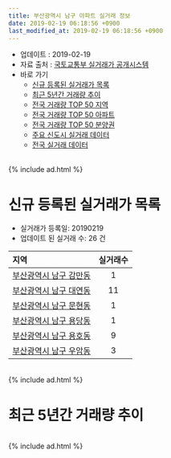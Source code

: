 ```yaml
---
title: 부산광역시 남구 아파트 실거래 정보
date: 2019-02-19 06:18:56 +0900
last_modified_at: 2019-02-19 06:18:56 +0900
---
```


* 업데이트 : 2019-02-19
* 자료 출처 : [국토교통부 실거래가 공개시스템](http://rt.molit.go.kr)
* 바로 가기
    * [신규 등록된 실거래가 목록](#신규-등록된-실거래가-목록)
    * [최근 5년간 거래량 추이](#최근-5년간-거래량-추이)
    * [전국 거래량 TOP 50 지역](https://ayogom.github.io/apt-trade-info/최근-3개월-전국에서-가장-거래가-많이-발생한-지역)
    * [전국 거래량 TOP 50 아파트](https://ayogom.github.io/apt-trade-info/최근-3개월-전국에서-가장-거래가-많이-발생한-아파트)
    * [전국 거래량 TOP 50 분양권](https://ayogom.github.io/apt-trade-info/최근-3개월-전국에서-가장-거래가-많이-발생한-분양권)
    * [주요 신도시 실거래 데이터](https://ayogom.github.io/apt-trade-info/주요-신도시)
    * [전국 실거래 데이터](https://ayogom.github.io/apt-trade-info/전국)

<br>
{% include ad.html %}
<br>

# 신규 등록된 실거래가 목록
* 실거래가 등록일: 20190219
* 업데이트 된 실거래 수: 26 건


|지역|실거래수|
|:---|:---:|
|[부산광역시 남구 감만동](https://ayogom.github.io/apt-trade-info/부산광역시-남구-감만동)|1|
|[부산광역시 남구 대연동](https://ayogom.github.io/apt-trade-info/부산광역시-남구-대연동)|11|
|[부산광역시 남구 문현동](https://ayogom.github.io/apt-trade-info/부산광역시-남구-문현동)|1|
|[부산광역시 남구 용당동](https://ayogom.github.io/apt-trade-info/부산광역시-남구-용당동)|1|
|[부산광역시 남구 용호동](https://ayogom.github.io/apt-trade-info/부산광역시-남구-용호동)|9|
|[부산광역시 남구 우암동](https://ayogom.github.io/apt-trade-info/부산광역시-남구-우암동)|3|


<br>
{% include ad.html %}
<br>

# 최근 5년간 거래량 추이


<div style="width:100%;">
    <canvas id="deal_progress" height="200"></canvas>
</div>

<script>
new Chart(document.getElementById("deal_progress"), {
    type: 'line',
    data: {
        labels: ['201402','201403','201404','201405','201406','201407','201408','201409','201410','201411','201412','201501','201502','201503','201504','201505','201506','201507','201508','201509','201510','201511','201512','201601','201602','201603','201604','201605','201606','201607','201608','201609','201610','201611','201612','201701','201702','201703','201704','201705','201706','201707','201708','201709','201710','201711','201712','201801','201802','201803','201804','201805','201806','201807','201808','201809','201810','201811','201812','201901','201902'],
        datasets: [{
            label: '매매',
            pointRadius: 1,
            data: [343, 439, 395, 348, 329, 297, 331, 413, 450, 361, 311, 399, 328, 556, 496, 458, 421, 433, 342, 373, 470, 352, 233, 222, 241, 329, 332, 360, 429, 382, 476, 516, 597, 342, 245, 163, 232, 309, 243, 295, 293, 235, 178, 160, 193, 178, 158, 245, 255, 380, 228, 211, 215, 163, 192, 189, 207, 196, 116, 197, 31],
            borderColor: "rgba(255, 201, 14, 1)",
            backgroundColor: "rgba(255, 201, 14, 0.5)",
            fill: false,
            lineTension: 0
        },{
            label: '전월세',
            pointRadius: 1,
            data: [203, 216, 204, 185, 167, 188, 174, 177, 232, 192, 172, 234, 206, 237, 236, 229, 220, 243, 235, 213, 256, 189, 211, 177, 165, 185, 176, 190, 163, 182, 167, 197, 248, 237, 209, 202, 236, 178, 158, 197, 187, 212, 199, 161, 157, 150, 163, 286, 284, 380, 333, 309, 265, 245, 216, 176, 232, 265, 188, 170, 39],
            borderColor: "rgba(0, 141, 185, 1)",
            backgroundColor: "rgba(0, 141, 185, 0.5)",
            fill: false,
            lineTension: 0
        }
        ]
    },
    options: {
        responsive: true,
        title: {
            display: false
        },
        tooltips: {
            mode: 'index',
            intersect: false
        },
        hover: {
            mode: 'nearest',
            intersect: true
        },
        scales: {
            xAxes: [{
                display: true,
                scaleLabel: {
                    display: true,
                    labelString: '년/월'
                }
            }],
            yAxes: [{
                display: true,
                ticks: {
                    suggestedMin: 0,
                },
                scaleLabel: {
                    display: true,
                    labelString: '실거래 수'
                }
            }]
        }
    }
});

</script>


<br>
{% include ad.html %}
<br>

